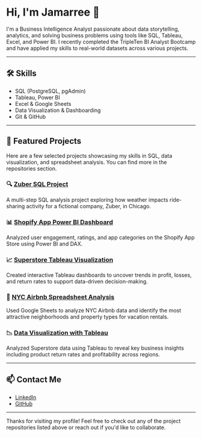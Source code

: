 # Hi, I'm Jamarree 👋

I'm a Business Intelligence Analyst passionate about data storytelling, analytics, and solving business problems using tools like SQL, Tableau, Excel, and Power BI. I recently completed the TripleTen BI Analyst Bootcamp and have applied my skills to real-world datasets across various projects.

---

## 🛠️ Skills
- SQL (PostgreSQL, pgAdmin)
- Tableau, Power BI
- Excel & Google Sheets
- Data Visualization & Dashboarding
- Git & GitHub

---

## 📂 Featured Projects
Here are a few selected projects showcasing my skills in SQL, data visualization, and spreadsheet analysis. You can find more in the repositories section.

### 🔍 [Zuber SQL Project](https://github.com/JJD0813/Zuber-SQL-Project)
A multi-step SQL analysis project exploring how weather impacts ride-sharing activity for a fictional company, Zuber, in Chicago.

### 📊 [Shopify App Power BI Dashboard](https://github.com/JJD0813/Shopify-App-Analysis)
Analyzed user engagement, ratings, and app categories on the Shopify App Store using Power BI and DAX.

### 📈 [Superstore Tableau Visualization](https://github.com/JJD0813/Superstore-Dashboard-Analysis)
Created interactive Tableau dashboards to uncover trends in profit, losses, and return rates to support data-driven decision-making.

### 📘 [NYC Airbnb Spreadsheet Analysis](https://github.com/JJD0813/NYC-Airbnb-Spreadsheet-Analysis)
Used Google Sheets to analyze NYC Airbnb data and identify the most attractive neighborhoods and property types for vacation rentals.

### 📉 [Data Visualization with Tableau](https://github.com/JJD0813/Data-Visualization-Project)
Analyzed Superstore data using Tableau to reveal key business insights including product return rates and profitability across regions.

---

## 📫 Contact Me
- [LinkedIn](https://linkedin.com/in/jamarree-daniels)
- [GitHub](https://github.com/JJD0813)

---

Thanks for visiting my profile! Feel free to check out any of the project repositories listed above or reach out if you'd like to collaborate.

